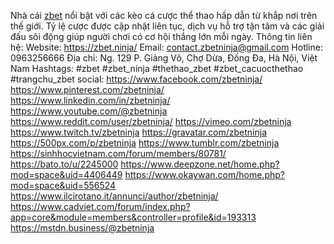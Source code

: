 Nhà cái <a href="https://zbet.ninja/">zbet</a> nổi bật với các kèo cá cược thể thao hấp dẫn từ khắp nơi trên thế giới. Tỷ lệ cược được cập nhật liên tục, dịch vụ hỗ trợ tận tâm và các giải đấu sôi động giúp người chơi có cơ hội thắng lớn mỗi ngày.
Thông tin liên hệ:
Website: https://zbet.ninja/
Email: contact.zbetninja@gmail.com
Hotline: 0963256666
Địa chỉ: Ng. 129 P. Giảng Võ, Chợ Dừa, Đống Đa, Hà Nội, Việt Nam
Hashtags: #zbet #zbet_ninja #thethao_zbet #zbet_cacuocthethao #trangchu_zbet
social:
https://www.facebook.com/zbetninja/
https://www.pinterest.com/zbetninja/
https://www.linkedin.com/in/zbetninja/
https://www.youtube.com/@zbetninja
https://www.reddit.com/user/zbetninja/
https://vimeo.com/zbetninja
https://www.twitch.tv/zbetninja
https://gravatar.com/zbetninja
https://500px.com/p/zbetninja
https://www.tumblr.com/zbetninja
https://sinhhocvietnam.com/forum/members/80781/
https://bato.to/u/2245000
https://www.deepzone.net/home.php?mod=space&uid=4406449
https://www.okaywan.com/home.php?mod=space&uid=556524
https://www.ilcirotano.it/annunci/author/zbetninja/
https://www.cadviet.com/forum/index.php?app=core&module=members&controller=profile&id=193313
https://mstdn.business/@zbetninja
